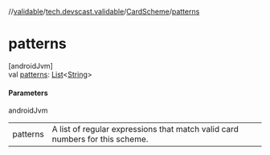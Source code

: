 //[validable](../../../index.md)/[tech.devscast.validable](../index.md)/[CardScheme](index.md)/[patterns](patterns.md)

# patterns

[androidJvm]\
val [patterns](patterns.md): [List](https://kotlinlang.org/api/latest/jvm/stdlib/kotlin.collections/-list/index.html)&lt;[String](https://kotlinlang.org/api/latest/jvm/stdlib/kotlin/-string/index.html)&gt;

#### Parameters

androidJvm

| | |
|---|---|
| patterns | A list of regular expressions that match valid card numbers for this scheme. |
